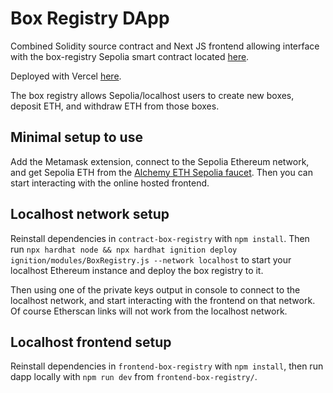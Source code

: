 # Box Registry DApp

Combined Solidity source contract and Next JS frontend allowing interface with the box-registry Sepolia smart contract located [here](https://sepolia.etherscan.io/address/0x892dC5A07F80bAB62Ed2c3B7E53f16e8a497810a).

Deployed with Vercel [here](https://box-registry-dapp.vercel.app/).

The box registry allows Sepolia/localhost users to create new boxes, deposit ETH, and withdraw ETH from those boxes.

## Minimal setup to use
Add the Metamask extension, connect to the Sepolia Ethereum network, and get Sepolia ETH from the [Alchemy ETH Sepolia faucet](https://www.alchemy.com/faucets/ethereum-sepolia). Then you can start interacting with the online hosted frontend.

## Localhost network setup
Reinstall dependencies in `contract-box-registry` with `npm install`. Then run `npx hardhat node && npx hardhat ignition deploy ignition/modules/BoxRegistry.js --network localhost` to start your localhost Ethereum instance and deploy the box registry to it.

Then using one of the private keys output in console to connect to the localhost network, and start interacting with the frontend on that network. Of course Etherscan links will not work from the localhost network.

## Localhost frontend setup
Reinstall dependencies in `frontend-box-registry` with `npm install`, then run dapp locally with `npm run dev` from `frontend-box-registry/`.

